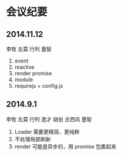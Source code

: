 # 会议纪要

## 2014.11.12

李牧 左莫 行列 墨智

1. event
2. reactive
3. render promise
4. module
5. requirejs + config.js

## 2014.9.1

李牧 左莫 行列 逸才 胡伯 古西风 墨智

1. Loader 需要更精简、更纯粹
2. 不处理局部刷新
3. render 可能是异步的，用 promise 包裹起来